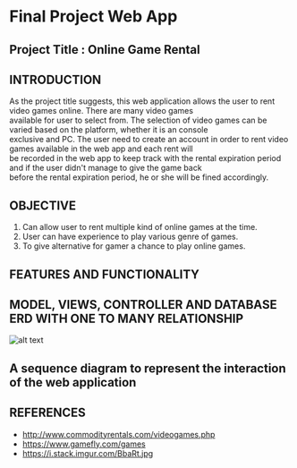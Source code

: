 # Final Project Web App

## Project Title : Online Game Rental

## INTRODUCTION
As the project title suggests, this web application allows the user to rent video games online. There are many video games  
available for user to select from. The selection of video games can be varied based on the platform, whether it is an console  
exclusive and PC. The user need to create an account in order to rent video games available in the web app and each rent will  
be recorded in the web app to keep track with the rental expiration period and if the user didn't manage to give the game back  
before the rental expiration period, he or she will be fined accordingly. 
## OBJECTIVE
1. Can allow user to rent multiple kind of online games at the time.
2. User can have experience to play various genre of games.
3. To give alternative for gamer a chance to play online games.

## FEATURES AND FUNCTIONALITY

## MODEL, VIEWS, CONTROLLER AND DATABASE ERD WITH ONE TO MANY RELATIONSHIP
![alt text](https://github.com/[username]/[reponame]/blob/[branch]/image.jpg?raw=true)

## A sequence	diagram	to	represent	the	interaction	of	the	web	application

## REFERENCES

- http://www.commodityrentals.com/videogames.php
- https://www.gamefly.com/games
- https://i.stack.imgur.com/BbaRt.jpg

